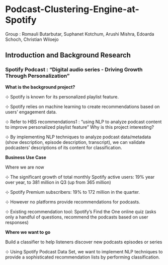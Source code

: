 # Podcast-Clustering-Engine-at-Spotify

Group : Romauli Butarbutar, Suphanet Kotchum, Arushi Mishra, Edoarda Schoch, Christian Wiloejo

## Introduction and Background Research 

### **Spotify Podcast : “Digital audio series - Driving Growth Through Personalization”** 

**What is the background project?** 

⊹ Spotify is known for its personalized playlist feature. 

⊹ Spotify relies on machine learning to create recommendations based on users’ engagement data. 

⊹ Refer to HBS recommendations1 : “using NLP to analyze podcast content to improve personalized playlist feature” Why is this project interesting? 

⊹ By implementing NLP techniques to analyze podcast data/metadata (show description, episode description, transcript), we can validate podcasters’ descriptions of its content for classification.  

**Business Use Case**

Where we are now

⊹ The significant growth of total monthly Spotify active users: 19% year over year, to 381 million in Q3 (up from 365 million)

⊹ Spotify Premium subscribers: 19% to 172 million in the quarter.

⊹ However no platforms provide recommendations for podcasts.

⊹ Existing recommendation tool: Spotify’s Find the One online quiz (asks only a handful of questions, recommend the podcasts based on user responses)

**Where we want to go**

Build a classifier to help listeners discover new podcasts episodes or series

⊹ Using Spotify Podcast Data Set, we want to implement NLP techniques to provide a sophisticated recommendation lists by performing classification.
 
